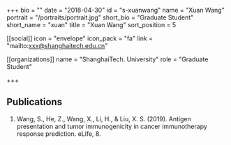 +++
bio = ""
date = "2018-04-30"
id = "s-xuanwang"
name = "Xuan Wang"
portrait = "/portraits/portrait.jpg"
short_bio = "Graduate Student"
short_name = "xuan"
title = "Xuan Wang"
sort_position = 5

[[social]]
    icon = "envelope"
    icon_pack = "fa"
    link = "mailto:xxx@shanghaitech.edu.cn"

[[organizations]]
    name = "ShanghaiTech. University"
    role = "Graduate Student"

+++

## Publications

1. Wang, S., He, Z., Wang, X., Li, H., & Liu, X. S. (2019). Antigen presentation and tumor immunogenicity in cancer immunotherapy response prediction. eLife, 8.